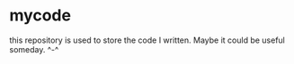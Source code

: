 # mycode
this repository is used to store the code I written.
Maybe it could be useful someday. ^-^
